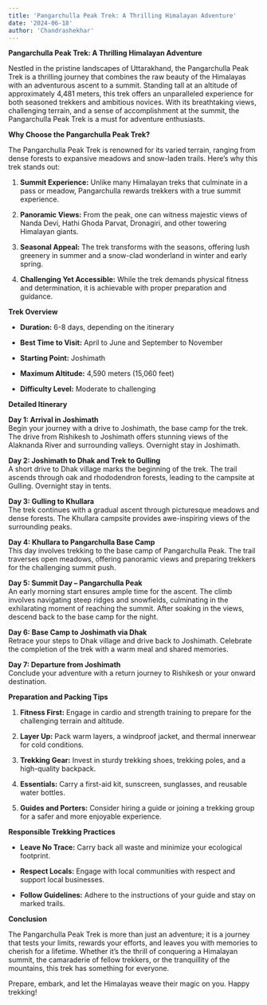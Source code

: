 ```yaml
---
title: 'Pangarchulla Peak Trek: A Thrilling Himalayan Adventure'
date: '2024-06-18'
author: 'Chandrashekhar'
---
```


**Pangarchulla Peak Trek: A Thrilling Himalayan Adventure**

Nestled in the pristine landscapes of Uttarakhand, the Pangarchulla Peak
Trek is a thrilling journey that combines the raw beauty of the
Himalayas with an adventurous ascent to a summit. Standing tall at an
altitude of approximately 4,481 meters, this trek offers an unparalleled
experience for both seasoned trekkers and ambitious novices. With its
breathtaking views, challenging terrain, and a sense of accomplishment
at the summit, the Pangarchulla Peak Trek is a must for adventure
enthusiasts.

**Why Choose the Pangarchulla Peak Trek?**

The Pangarchulla Peak Trek is renowned for its varied terrain, ranging
from dense forests to expansive meadows and snow-laden trails. Here’s
why this trek stands out:

1.  **Summit Experience:** Unlike many Himalayan treks that culminate in
    a pass or meadow, Pangarchulla rewards trekkers with a true summit
    experience.

2.  **Panoramic Views:** From the peak, one can witness majestic views
    of Nanda Devi, Hathi Ghoda Parvat, Dronagiri, and other towering
    Himalayan giants.

3.  **Seasonal Appeal:** The trek transforms with the seasons, offering
    lush greenery in summer and a snow-clad wonderland in winter and
    early spring.

4.  **Challenging Yet Accessible:** While the trek demands physical
    fitness and determination, it is achievable with proper preparation
    and guidance.

**Trek Overview**

-   **Duration:** 6-8 days, depending on the itinerary

-   **Best Time to Visit:** April to June and September to November

-   **Starting Point:** Joshimath

-   **Maximum Altitude:** 4,590 meters (15,060 feet)

-   **Difficulty Level:** Moderate to challenging

**Detailed Itinerary**

**Day 1: Arrival in Joshimath**  
Begin your journey with a drive to Joshimath, the base camp for the
trek. The drive from Rishikesh to Joshimath offers stunning views of the
Alaknanda River and surrounding valleys. Overnight stay in Joshimath.

**Day 2: Joshimath to Dhak and Trek to Gulling**  
A short drive to Dhak village marks the beginning of the trek. The trail
ascends through oak and rhododendron forests, leading to the campsite at
Gulling. Overnight stay in tents.

**Day 3: Gulling to Khullara**  
The trek continues with a gradual ascent through picturesque meadows and
dense forests. The Khullara campsite provides awe-inspiring views of the
surrounding peaks.

**Day 4: Khullara to Pangarchulla Base Camp**  
This day involves trekking to the base camp of Pangarchulla Peak. The
trail traverses open meadows, offering panoramic views and preparing
trekkers for the challenging summit push.

**Day 5: Summit Day – Pangarchulla Peak**  
An early morning start ensures ample time for the ascent. The climb
involves navigating steep ridges and snowfields, culminating in the
exhilarating moment of reaching the summit. After soaking in the views,
descend back to the base camp for the night.

**Day 6: Base Camp to Joshimath via Dhak**  
Retrace your steps to Dhak village and drive back to Joshimath.
Celebrate the completion of the trek with a warm meal and shared
memories.

**Day 7: Departure from Joshimath**  
Conclude your adventure with a return journey to Rishikesh or your
onward destination.

**Preparation and Packing Tips**

1.  **Fitness First:** Engage in cardio and strength training to prepare
    for the challenging terrain and altitude.

2.  **Layer Up:** Pack warm layers, a windproof jacket, and thermal
    innerwear for cold conditions.

3.  **Trekking Gear:** Invest in sturdy trekking shoes, trekking poles,
    and a high-quality backpack.

4.  **Essentials:** Carry a first-aid kit, sunscreen, sunglasses, and
    reusable water bottles.

5.  **Guides and Porters:** Consider hiring a guide or joining a
    trekking group for a safer and more enjoyable experience.

**Responsible Trekking Practices**

-   **Leave No Trace:** Carry back all waste and minimize your
    ecological footprint.

-   **Respect Locals:** Engage with local communities with respect and
    support local businesses.

-   **Follow Guidelines:** Adhere to the instructions of your guide and
    stay on marked trails.

**Conclusion**

The Pangarchulla Peak Trek is more than just an adventure; it is a
journey that tests your limits, rewards your efforts, and leaves you
with memories to cherish for a lifetime. Whether it’s the thrill of
conquering a Himalayan summit, the camaraderie of fellow trekkers, or
the tranquillity of the mountains, this trek has something for everyone.

Prepare, embark, and let the Himalayas weave their magic on you. Happy
trekking!
